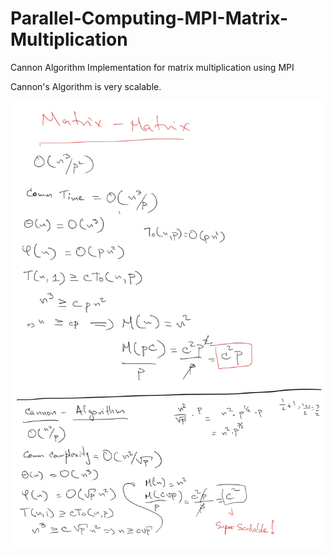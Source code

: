 # Parallel-Computing-MPI-Matrix-Multiplication
Cannon Algorithm Implementation for matrix multiplication using MPI

Cannon's Algorithm is very scalable. 

![Iso-efficiency Analisys Cannon Algorithm](https://github.com/anicolaspp/Parallel-Computing-MPI-Matrix-Multiplication/blob/master/IMG_2496.PNG)
